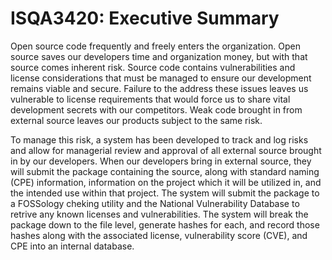 # ISQA3420: Executive Summary

  Open source code frequently and freely enters the organization.  Open source saves our developers time and organization money, but with that source comes inherent risk. Source code contains vulnerabilities and license considerations that must be managed to ensure our development remains viable and secure. Failure to the address these issues leaves us vulnerable to license requirements that would force us to share vital development secrets with our competitors.  Weak code brought in from external source leaves our products subject to the same risk.

  To manage this risk, a system has been developed to track and log risks and allow for managerial review and approval of all external source brought in by our developers. When our developers bring in external source, they will submit the package containing the source, along with standard naming (CPE) information, information on the project which it will be utilized in, and the intended use within that project. The system will submit the package to a FOSSology cheking utility and the National Vulnerability Database to retrive any known licenses and vulnerabilities.  The system will break the package down to the file level, generate hashes for each, and record those hashes along with the associated license, vulnerability score (CVE), and CPE into an internal database.


